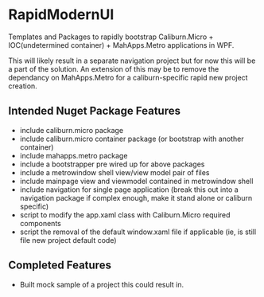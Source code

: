 RapidModernUI
=============

Templates and Packages to rapidly bootstrap Caliburn.Micro + IOC(undetermined container) + MahApps.Metro applications in WPF.

This will likely result in a separate navigation project but for now this will be a part of the solution. An extension of this may be to remove the dependancy on MahApps.Metro for a caliburn-specific rapid new project creation.

Intended Nuget Package Features
-----------------------------------

* include caliburn.micro package
* include caliburn.micro container package (or bootstrap with another container)
* include mahapps.metro package
* include a bootstrapper pre wired up for above packages
* include a metrowindow shell view/view model pair of files
* include mainpage view and viewmodel contained in metrowindow shell
* include navigation for single page application (break this out into a navigation package if complex enough, make it stand alone or caliburn specific)
* script to modify the app.xaml class with Caliburn.Micro required components
* script the removal of the default window.xaml file if applicable (ie, is still file new project default code)


Completed Features
---------------------
* Built mock sample of a project this could result in.